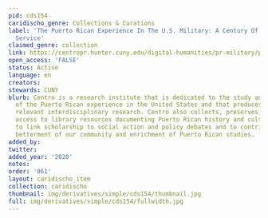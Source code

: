 ```yaml
---
pid: cds154
caridischo_genre: Collections & Curations
label: 'The Puerto Rican Experience In The U.S. Military: A Century Of Unheralded
  Service'
claimed_genre: collection
link: https://centropr.hunter.cuny.edu/digital-humanities/pr-military/puerto-rican-experience-us-military-century-unheralded-service
open_access: 'FALSE'
status: Active
language: en
creators:
stewards: CUNY
blurb: Centro is a research institute that is dedicated to the study and interpretation
  of the Puerto Rican experience in the United States and that produces and disseminates
  relevant interdisciplinary research. Centro also collects, preserves, and provides
  access to library resources documenting Puerto Rican history and culture. We seek
  to link scholarship to social action and policy debates and to contribute to the
  betterment of our community and enrichment of Puerto Rican studies.
added_by:
twitter:
added_year: '2020'
notes:
order: '061'
layout: caridischo_item
collection: caridischo
thumbnail: img/derivatives/simple/cds154/thumbnail.jpg
full: img/derivatives/simple/cds154/fullwidth.jpg
---
```

